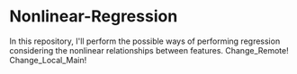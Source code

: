 # Nonlinear-Regression
In this repository, I'll perform the possible ways of performing regression considering the nonlinear relationships between features.
Change_Remote!
Change_Local_Main!